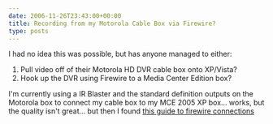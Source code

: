 ```yaml
---
date: 2006-11-26T23:43:00+00:00
title: Recording from my Motorola Cable Box via Firewire?
type: posts
---
```

I had no idea this was possible, but has anyone managed to either:

  1. Pull video off of their Motorola HD DVR cable box onto XP/Vista?
  2. Hook up the DVR using Firewire to a Media Center Edition box?

I'm currently using a IR Blaster and the standard definition outputs on the Motorola box to connect my cable box to my MCE 2005 XP box... works, but the quality isn't great... but then I found [this guide to firewire connections](https://home.comcast.net/~timmmoore/firewire/readme.htm)
